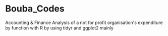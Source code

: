 # Bouba_Codes
Accounting & Finance
Analysis of a not for profit organisation's expenditure by function with R by using tidyr and ggplot2 mainly
